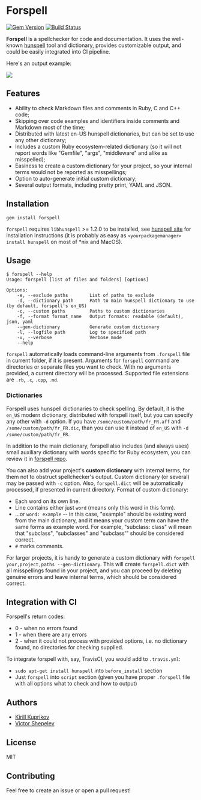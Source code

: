 # Forspell

[![Gem Version](https://badge.fury.io/rb/forspell.svg)](http://badge.fury.io/rb/forspell)
[![Build Status](https://travis-ci.org/kkuprikov/forspell.svg?branch=master)](https://travis-ci.org/kkuprikov/forspell)

**Forspell** is a spellchecker for code and documentation. It uses the well-known [hunspell](https://en.wikipedia.org/wiki/Hunspell) tool and dictionary, provides customizable output, and could be easily integrated into CI pipeline.

Here's an output example:

![](https://user-images.githubusercontent.com/713419/55152630-d775a600-5161-11e9-9c56-d9fb45d8a3a4.png)

## Features

* Ability to check Markdown files and comments in Ruby, C and C++ code;
* Skipping over code examples and identifiers inside comments and Markdown most of the time;
* Distributed with latest en-US hunspell dictionaries, but can be set to use any other dictionary;
* Includes a custom Ruby ecosystem-related dictionary (so it will not report words like "Gemfile", "args", "middleware" and alike as misspelled);
* Easiness to create a custom dictionary for your project, so your internal terms would not be reported as misspellings;
* Option to auto-generate initial custom dictionary;
* Several output formats, including pretty print, YAML and JSON.

## Installation

```
gem install forspell
```

`forspell` requires `libhunspell` >= 1.2.0 to be installed, see [hunspell site](https://github.com/hunspell/hunspell) for installation instructions (it is probably as easy as `<yourpackagemanager> install hunspell` on most of *nix and MacOS).

## Usage

```
$ forspell --help
Usage: forspell [list of files and folders] [options]

Options:
    -e, --exclude paths        List of paths to exclude
    -d, --dictionary path      Path to main hunspell dictionary to use (by default, forspell's en_US)
    -c, --custom paths         Paths to custom dictionaries
    -f, --format format_name   Output formats: readable (default), json, yaml
    --gen-dictionary           Generate custom dictionary
    -l, --logfile path         Log to specified path
    -v, --verbose              Verbose mode
    --help
```

`forspell` automatically loads command-line arguments from `.forspell` file in current folder, if it is present.
Arguments for `forspell` command are directories or separate files you want to check.
With no arguments provided, a current directory will be processed.
Supported file extensions are `.rb`, `.c`, `.cpp`, `.md`.

### Dictionaries

Forspell uses hunspell dictionaries to check spelling. By default, it is the `en_US` modern dictionary, distributed with forspell itself, but you can specify any other with `-d` option. If you have `/some/custom/path/fr_FR.aff` and `/some/custom/path/fr_FR.dic`, than you can use it instead of `en_US` with `-d /some/custom/path/fr_FR`.

In addition to the main dictionary, forspell also includes (and always uses) small auxiliary dictionary with words specific for Ruby ecosystem, you can review it in [forspell repo](https://github.com/kkuprikov/forspell/blob/master/lib/forspell/ruby.dict).

You can also add your project's **custom dictionary** with internal terms, for them not to obstruct spellchecker's output. Custom dictionary (or several) may be passed with `-c` option. Also, `forspell.dict` will be automatically processed, if presented in current directory. Format of custom dictionary:

* Each word on its own line.
* Line contains either just `word` (means only this word in this form).
* ...or `word: example` -- in this case, "example" should be existing word from the main dictionary, and it means your custom term can have the same forms as example word. For example, "subclass: class" will mean that "subclass", "subclasses" and "subclass'" should be considered correct.
* `#` marks comments.

For larger projects, it is handy to generate a custom dictionary with `forspell your,project,paths --gen-dictionary`. This will create `forspell.dict` with all misspellings found in your project, and you can proceed by deleting genuine errors and leave internal terms, which should be considered correct.

## Integration with CI

Forspell's return codes:

* 0 - when no errors found
* 1 - when there are any errors
* 2 - when it could not process with provided options, i.e. no dictionary found, no directories for checking supplied.

To integrate forspell with, say, TravisCI, you would add to `.travis.yml`:

* `sudo apt-get install hunspell` into `before_install` section
* Just `forspell` into `script` section (given you have proper `.forspell` file with all options what to check and how to output)

## Authors

* [Kirill Kuprikov](https://github.com/kkuprikov)
* [Victor Shepelev](https://github.com/zverok)

## License

MIT

## Contributing

Feel free to create an issue or open a pull request!
